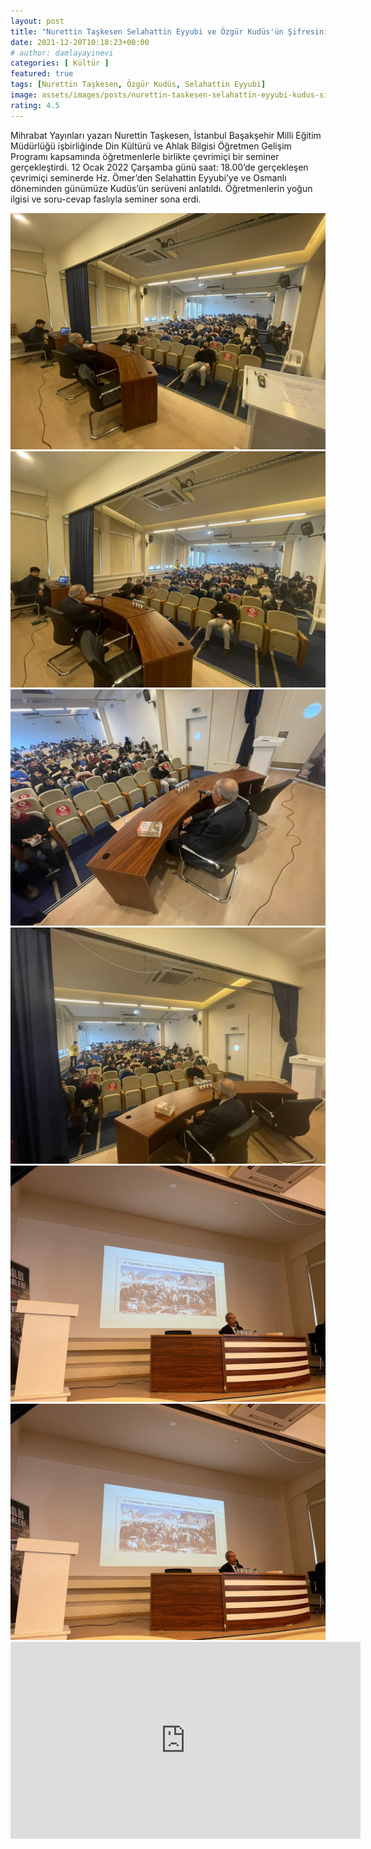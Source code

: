 ```yaml
---
layout: post
title: "Nurettin Taşkesen Selahattin Eyyubi ve Özgür Kudüs'ün Şifresini Anlattı"
date: 2021-12-20T10:18:23+00:00
# author: damlayayinevi
categories: [ Kültür ]
featured: true
tags: [Nurettin Taşkesen, Özgür Kudüs, Selahattin Eyyubi]
image: assets/images/posts/nurettin-taskesen-selahattin-eyyubi-kudus-sifresi.jpg
rating: 4.5
---
```


Mihrabat Yayınları yazarı Nurettin Taşkesen, İstanbul Başakşehir Milli Eğitim Müdürlüğü işbirliğinde Din Kültürü ve Ahlak Bilgisi Öğretmen Gelişim Programı kapsamında öğretmenlerle birlikte çevrimiçi bir seminer gerçekleştirdi. 12 Ocak 2022 Çarşamba günü saat: 18.00’de gerçekleşen çevrimiçi seminerde Hz. Ömer’den Selahattin Eyyubi’ye ve Osmanlı döneminden günümüze Kudüs’ün serüveni anlatıldı. Öğretmenlerin yoğun ilgisi ve soru-cevap faslıyla seminer sona erdi.

<div class="container">
  <div class="row">
    <div class="col-sm">
      <img src="/assets/images/posts/nurettin-taskesen-selahattin-eyyubi-kudus-sifresi-1.jpg" alt="">
    </div>
    <div class="col-sm">
      <img src="/assets/images/posts/nurettin-taskesen-selahattin-eyyubi-kudus-sifresi-2.jpg" alt="">
    </div>
    <div class="col-sm">
      <img src="/assets/images/posts/nurettin-taskesen-selahattin-eyyubi-kudus-sifresi-3.jpg" alt="">
    </div>
  </div>
  <div class="row">
    <div class="col-sm">
      <img src="/assets/images/posts/nurettin-taskesen-selahattin-eyyubi-kudus-sifresi-4.jpg" alt="">
    </div>
    <div class="col-sm">
      <img src="/assets/images/posts/nurettin-taskesen-selahattin-eyyubi-kudus-sifresi-6.jpg" alt="">
    </div>
    <div class="col-sm">
      <img src="/assets/images/posts/nurettin-taskesen-selahattin-eyyubi-kudus-sifresi-6.jpg" alt="">
    </div>
  </div>
</div>

<iframe width="560" height="315" src="https://www.youtube.com/embed/uZypelxZWSc" title="YouTube video player" frameborder="0" allow="accelerometer; autoplay; clipboard-write; encrypted-media; gyroscope; picture-in-picture" allowfullscreen></iframe>

